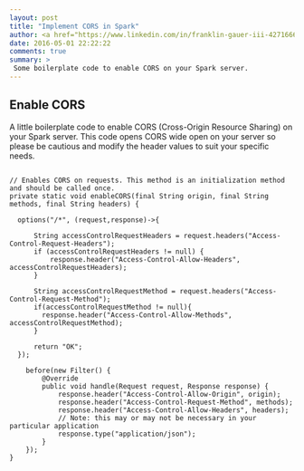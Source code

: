 ```yaml
---
layout: post
title: "Implement CORS in Spark"
author: <a href="https://www.linkedin.com/in/franklin-gauer-iii-4271666" target="_blank">Franklin M. Gauer III</a>
date: 2016-05-01 22:22:22
comments: true
summary: >
 Some boilerplate code to enable CORS on your Spark server.
---
```

## Enable CORS
A little boilerplate code to enable CORS (Cross-Origin Resource Sharing) on your Spark server. This code opens CORS wide open on your server so please be cautious and modify the header values to suit your specific needs.

<pre><code class="language-markup">
// Enables CORS on requests. This method is an initialization method and should be called once.
private static void enableCORS(final String origin, final String methods, final String headers) {

  options("/*", (request,response)->{

      String accessControlRequestHeaders = request.headers("Access-Control-Request-Headers");
      if (accessControlRequestHeaders != null) {
          response.header("Access-Control-Allow-Headers", accessControlRequestHeaders);
      }

      String accessControlRequestMethod = request.headers("Access-Control-Request-Method");
      if(accessControlRequestMethod != null){
        response.header("Access-Control-Allow-Methods", accessControlRequestMethod);
      }

      return "OK";
  });		
  
    before(new Filter() {
        @Override
        public void handle(Request request, Response response) {
            response.header("Access-Control-Allow-Origin", origin);
            response.header("Access-Control-Request-Method", methods);
            response.header("Access-Control-Allow-Headers", headers);
            // Note: this may or may not be necessary in your particular application
            response.type("application/json");
        }
    });
}
</code></pre>
